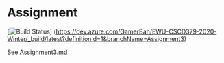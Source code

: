 # Assignment

[![Build Status](https://dev.azure.com/GamerBah/EWU-CSCD379-2020-Winter/_apis/build/status/GamerBah.EWU-CSCD379-2020-Winter?branchName=Assignment3)]
(https://dev.azure.com/GamerBah/EWU-CSCD379-2020-Winter/_build/latest?definitionId=1&branchName=Assignment3)

See [Assignment3.md](Assignment3.md)
